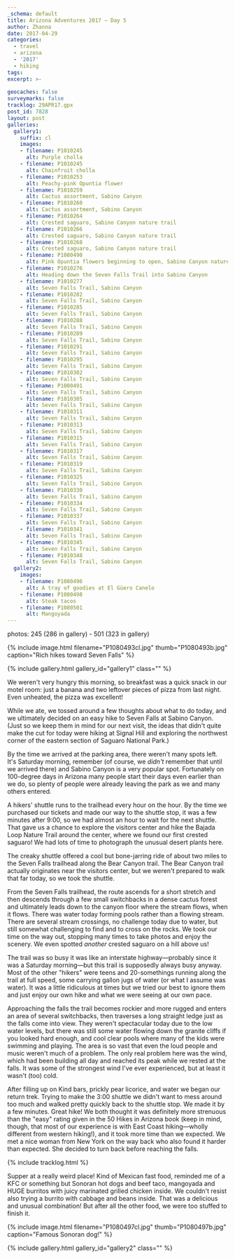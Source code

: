 ```yaml
---
_schema: default
title: Arizona Adventures 2017 – Day 5
author: Zhanna
date: 2017-04-29
categories:
  - travel
  - arizona
  - '2017'
  - hiking
tags:
excerpt: >-
  
geocaches: false
surveymarks: false
tracklog: 29APR17.gpx
post_id: 7828
layout: post
galleries:
  gallery1:
    suffix: cl
    images:
    - filename: P1010245
      alt: Purple cholla
    - filename: P1010245
      alt: Chainfruit cholla
    - filename: P1010253
      alt: Peachy-pink Opuntia flower
    - filename: P1010259
      alt: Cactus assortment, Sabino Canyon
    - filename: P1010260
      alt: Cactus assortment, Sabino Canyon      
    - filename: P1010264
      alt: Crested saguaro, Sabino Canyon nature trail
    - filename: P1010266
      alt: Crested saguaro, Sabino Canyon nature trail
    - filename: P1010268
      alt: Crested saguaro, Sabino Canyon nature trail
    - filename: P1080490
      alt: Pink Opuntia flowers beginning to open, Sabino Canyon nature trail
    - filename: P1010276
      alt: Heading down the Seven Falls Trail into Sabino Canyon      
    - filename: P1010277
      alt: Seven Falls Trail, Sabino Canyon
    - filename: P1010282
      alt: Seven Falls Trail, Sabino Canyon
    - filename: P1010285
      alt: Seven Falls Trail, Sabino Canyon
    - filename: P1010288
      alt: Seven Falls Trail, Sabino Canyon
    - filename: P1010289
      alt: Seven Falls Trail, Sabino Canyon      
    - filename: P1010291
      alt: Seven Falls Trail, Sabino Canyon
    - filename: P1010295
      alt: Seven Falls Trail, Sabino Canyon
    - filename: P1010302
      alt: Seven Falls Trail, Sabino Canyon
    - filename: P1080491
      alt: Seven Falls Trail, Sabino Canyon
    - filename: P1010305
      alt: Seven Falls Trail, Sabino Canyon
    - filename: P1010311
      alt: Seven Falls Trail, Sabino Canyon
    - filename: P1010313
      alt: Seven Falls Trail, Sabino Canyon
    - filename: P1010315
      alt: Seven Falls Trail, Sabino Canyon
    - filename: P1010317
      alt: Seven Falls Trail, Sabino Canyon
    - filename: P1010319
      alt: Seven Falls Trail, Sabino Canyon      
    - filename: P1010325
      alt: Seven Falls Trail, Sabino Canyon
    - filename: P1010330
      alt: Seven Falls Trail, Sabino Canyon
    - filename: P1010334
      alt: Seven Falls Trail, Sabino Canyon
    - filename: P1010337
      alt: Seven Falls Trail, Sabino Canyon 
    - filename: P1010341
      alt: Seven Falls Trail, Sabino Canyon    
    - filename: P1010345
      alt: Seven Falls Trail, Sabino Canyon
    - filename: P1010348
      alt: Seven Falls Trail, Sabino Canyon                
  gallery2:
    images:
    - filename: P1080496
      alt: A tray of goodies at El Güero Canelo 
    - filename: P1080498
      alt: Steak tacos
    - filename: P1080501
      alt: Mangoyada     
---
```


photos: 245 (286 in gallery) - 501 (323 in gallery)

{% include image.html filename="P1080493cl.jpg" thumb="P1080493b.jpg" caption="Rich hikes toward Seven Falls" %}

{% include gallery.html gallery_id="gallery1" class="" %}

We weren't very hungry this morning, so breakfast was a quick snack in our motel room: just a banana and two leftover pieces of pizza from last night. Even unheated, the pizza was excellent! 

While we ate, we tossed around a few thoughts about what to do today, and we ultimately decided on an easy hike to Seven Falls at Sabino Canyon. (Just so we keep them in mind for our next visit, the ideas that didn't quite make the cut for today were hiking at Signal Hill and exploring the northwest corner of the eastern section of Saguaro National Park.)  

By the time we arrived at the parking area, there weren't many spots left. It's Saturday morning, remember (of course, we <i>didn't</i> remember that until we arrived there) and Sabino Canyon is a very popular spot. Fortunately on 100-degree days in Arizona many people start their days even earlier than we do, so plenty of people were already leaving the park as we and many others entered.

A hikers' shuttle runs to the trailhead every hour on the hour. By the time we purchased our tickets and made our way to the shuttle stop, it was a few minutes after 9:00, so we had almost an hour to wait for the next shuttle. That gave us a chance to explore the visitors center and hike the Bajada Loop Nature Trail around the center, where we found our first crested saguaro! We had lots of time to photograph the unusual desert plants here.

The creaky shuttle offered a cool but bone-jarring ride of about two miles to the Seven Falls trailhead along the Bear Canyon trail.  The Bear Canyon trail actually originates near the visitors center, but we weren't prepared to walk that far today, so we took the shuttle. 

From the Seven Falls trailhead, the route ascends for a short stretch and then descends through a few small switchbacks in a dense cactus forest and ultimately leads down to the canyon floor where the stream flows, when it flows. There was water today forming pools rather than a flowing stream. There are several stream crossings, no challenge today due to water, but still somewhat challenging to find and to cross on the rocks. We took our time on the way out, stopping many times to take photos and enjoy the scenery. We even spotted <i>another</i> crested saguaro on a hill above us! 

The trail was so busy it was like an interstate highway—probably since it was a Saturday morning—but this trail is supposedly always busy anyway. Most of the other "hikers" were teens and 20-somethings running along the trail at full speed, some carrying gallon jugs of water (or what I assume was water). It was a little ridiculous at times but we tried our best to ignore them and just enjoy our own hike and what we were seeing at our own pace.

Approaching the falls the trail becomes rockier and more rugged and enters an area of several switchbacks, then traverses a long straight ledge just as the falls come into view. They weren't spectacular today due to the low water levels, but there was still some water flowing down the granite cliffs if you looked hard enough, and cool clear pools where many of the kids were swimming and playing. The area is so vast that even the loud people and music weren't much of a problem. The only real problem here was the wind, which had been building all day and reached its peak while we rested at the falls. It was some of the strongest wind I've ever experienced, but at least it wasn't (too) cold. 

After filling up on Kind bars, prickly pear licorice, and water we began our return trek. Trying to make the 3:00 shuttle we didn't want to mess around too much and walked pretty quickly back to the shuttle stop. We made it by a few minutes. Great hike! We both thought it was definitely more strenuous than the "easy" rating given in the 50 Hikes in Arizona book (keep in mind, though, that most of our experience is with East Coast hiking—wholly different from western hiking!), and it took more time than we expected. We met a nice woman from New York on the way back who also found it harder than expected. She decided to turn back before reaching the falls. 

{% include tracklog.html %}

Supper at a really weird place! Kind of Mexican fast food, reminded me of a KFC or something but Sonoran hot dogs and beef taco, mangoyada and HUGE burritos with juicy marinated grilled chicken inside. We couldn't resist also trying a burrito with cabbage and beans inside. That was a delicious and unusual combination!  But after all the other food, we were too stuffed to finish it.

{% include image.html filename="P1080497cl.jpg" thumb="P1080497b.jpg" caption="Famous Sonoran dog!" %}

{% include gallery.html gallery_id="gallery2" class="" %}
